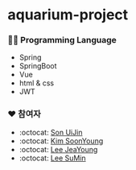 # aquarium-project

### 👨‍💻 Programming Language
- Spring
- SpringBoot
- Vue
- html & css
- JWT

### ❤️ 참여자
- :octocat: [Son UiJin](https://github.com/uijinson) 
- :octocat: [Kim SoonYoung](https://github.com/KIM-SOONYOUNG) 
- :octocat: [Lee JeaYoung](https://github.com/thgilnoomelody) 
- :octocat: [Lee SuMin](https://github.com/leeSM00) 
